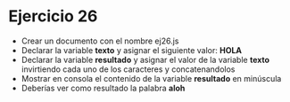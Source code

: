# Ejercicio 26

* Crear un documento con el nombre ej26.js
* Declarar la variable **texto** y asignar el siguiente valor: **HOLA**
* Declarar la variable **resultado** y asignar el valor de la variable **texto** invirtiendo cada uno de los caracteres y concatenandolos
* Mostrar en consola el contenido de la variable **resultado** en minúscula
* Deberías ver como resultado la palabra **aloh**